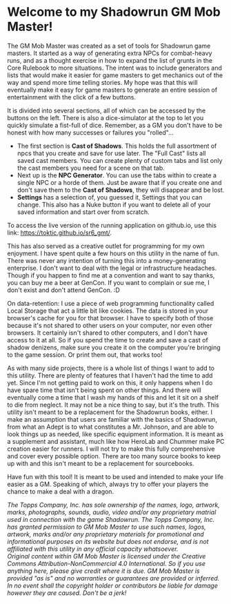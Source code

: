 # Welcome to my Shadowrun GM Mob Master!

The GM Mob Master was created as a set of tools for Shadowrun game masters. It started as a way of generating extra NPCs for combat-heavy runs, and as a thought exercise in how to expand the list of grunts in the Core Rulebook to more situations. The intent was to include generators and lists that would make it easier for game masters to get mechanics out of the way and spend more time telling stories. My hope was that this will eventually make it easy for game masters to generate an entire session of entertainment with the click of a few buttons.

It is divided into several sections, all of which can be accessed by the buttons on the left. There is also a dice-simulator at the top to let you quickly simulate a fist-full of dice. Remember, as a GM you don't have to be honest with how many successes or failures you "rolled"...

- The first section is **Cast of Shadows**. This holds the full assortment of npcs that you create and save for use later. The "Full Cast" lists all saved cast members. You can create plenty of custom tabs and list only the cast members you need for a scene on that tab.
- Next up is the **NPC Generator**. You can use the tabs within to create a single NPC or a horde of them. Just be aware that if you create one and don't save them to the **Cast of Shadows**, they will disappear and be lost.
- **Settings** has a selection of, you guessed it, Settings that you can change. This also has a Nuke button if you want to delete all of your saved information and start over from scratch.

To access the live version of the running application on github.io, use this link: https://toktic.github.io/sr6_gmt/.

This has also served as a creative outlet for programming for my own enjoyment. I have spent quite a few hours on this utility in the name of fun. There was never any intention of turning this into a money-generating enterprise. I don't want to deal with the legal or infrastructure headaches. Though if you happen to find me at a convention and want to say thanks, you can buy me a beer at GenCon. If you want to complain or sue me, I don't exist and don't attend GenCon. :D

On data-retention: I use a piece of web programming functionality called Local Storage that act a little bit like cookies. The data is stored in your browser's cache for you for that browser. I have to specify both of those because it's not shared to other users on your computer, nor even other browsers. It certainly isn't shared to other computers, and I don't have access to it at all. So if you spend the time to create and save a cast of shadow denizens, make sure you create it on the computer you're bringing to the game session. Or print them out, that works too!

As with many side projects, there is a whole list of things I want to add to this utility. There are plenty of features that I haven't had the time to add yet. Since I'm not getting paid to work on this, it only happens when I do have spare time that isn't being spent on other things. And there will eventually come a time that I wash my hands of this and let it sit on a shelf to die from neglect. It may not be a nice thing to say, but it's the truth. This utility isn't meant to be a replacement for the Shadowrun books, either. I make an assumption that users are familiar with the basics of Shadowrun, from what an Adept is to what constitutes a Mr. Johnson, and are able to look things up as needed, like specific equipment information. It is meant as a supplement and assistant, much like how HeroLab and Chummer make PC creation easier for runners. I will not try to make this fully comprehensive and cover every possible option. There are too many source books to keep up with and this isn't meant to be a replacement for sourcebooks.

Have fun with this tool! It is meant to be used and intended to make your life easier as a GM. Speaking of which, always try to offer your players the chance to make a deal with a dragon.

_The Topps Company, Inc. has sole ownership of the names, logo, artwork, marks, photographs, sounds, audio, video and/or any proprietary matrial used in connection with the game Shadowrun. The Topps Company, Inc. has granted permission to GM Mob Master to use such names, logos, artwork, marks and/or any proprietary materials for promotional and informational purposes on its website but does not endorse, and is not affiliated with this utility in any official capacity whatsoever.<br />Original content within GM Mob Master is licensed under the Creative Commons Attribution-NonCommercial 4.0 International. So if you use anything here, please give credit where it is due. GM Mob Master is provided "as is" and no warranties or guarantees are provided or inferred. In no event shall the copyright holder or contributors be liable for damage however they are caused. Don't be a jerk!_
